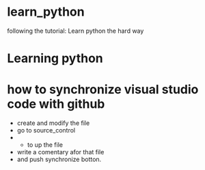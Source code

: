# learn_python
following the tutorial: Learn python the hard way

# Learning python
# how to synchronize visual studio code with github

- create and modify the file
- go to source_control
- + to up the file
- write a comentary afor that file
- and push synchronize botton.